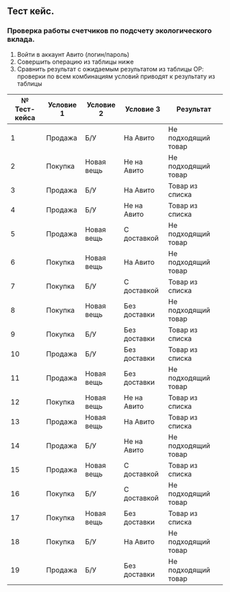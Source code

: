 ## Тест кейс.
### Проверка работы счетчиков по подсчету экологического вклада.
1. Войти в аккаунт Авито (логин/пароль)
2. Совершить операцию из таблицы ниже
3. Сравнить результат с ожидаемым результатом из таблицы
ОР: проверки по всем комбинациям условий приводят к результату из таблицы


|№ Тест-кейса |Условие 1|Условие 2|Условие 3| Результат|
|-------------|---------|---------|---------|----------|
|1|Продажа|Б/У|На Авито|Не подходящий товар|Счетчик не изменится|
|2|Покупка|Новая вещь|Не на Авито|Не подходящий товар|Счетчик не изменится|
|3|Продажа|Б/У|На Авито|Товар из списка|Счетчик изменится|
|4|Продажа|Б/У|Не на Авито|Товар из списка|Счетчик не изменится|
|5|Продажа|Новая вещь|С доставкой|Не подходящий товар|Счетчик не изменится|
|6|Покупка|Новая вещь|На Авито|Не подходящий товар|Счетчик не изменится|
|7|Покупка|Б/У|С доставкой|Товар из списка|Счетчик изменится|
|8|Покупка|Новая вещь|Без доставки|Не подходящий товар|Счетчик не изменится|
|9|Покупка|Б/У|Без доставки|Товар из списка|Счетчик не изменится|
|10|Продажа|Б/У|Без доставки|Товар из списка|Счетчик не изменится|
|11|Продажа|Новая вещь|Без доставки|Не подходящий товар|Счетчик не изменится|
|12|Покупка|Новая вещь|Не на Авито|Товар из списка|Счетчик не изменится|
|13|Продажа|Новая вещь|На Авито|Товар из списка|Счетчик не изменится|
|14|Продажа|Б/У|Не на Авито|Не подходящий товар|Счетчик не изменится|
|15|Продажа|Новая вещь|С доставкой|Товар из списка|Счетчик не изменится|
|16|Покупка|Б/У|С доставкой|Не подходящий товар|Счетчик не изменится|
|17|Покупка|Новая вещь|Без доставки|Товар из списка|Счетчик не изменится|
|18|Покупка|Б/У|На Авито|Не подходящий товар|Счетчик не изменится|
|19|Продажа|Б/У|Без доставки|Не подходящий товар|Счетчик не изменится|

